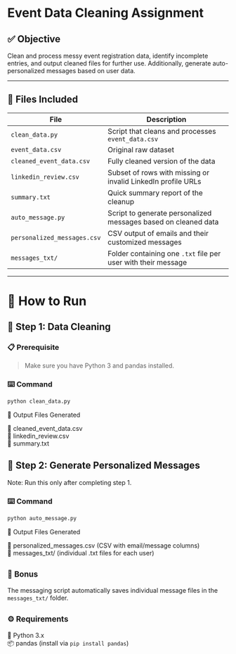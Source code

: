 # Event Data Cleaning Assignment

## ✅ Objective

Clean and process messy event registration data, identify incomplete entries, and output cleaned files for further use. Additionally, generate auto-personalized messages based on user data.

---

## 📄 Files Included

| File                        | Description                                                    |
| --------------------------- | -------------------------------------------------------------- |
| `clean_data.py`             | Script that cleans and processes `event_data.csv`              |
| `event_data.csv`            | Original raw dataset                                           |
| `cleaned_event_data.csv`    | Fully cleaned version of the data                              |
| `linkedin_review.csv`       | Subset of rows with missing or invalid LinkedIn profile URLs   |
| `summary.txt`               | Quick summary report of the cleanup                            |
| `auto_message.py`           | Script to generate personalized messages based on cleaned data |
| `personalized_messages.csv` | CSV output of emails and their customized messages             |
| `messages_txt/`             | Folder containing one `.txt` file per user with their message  |

---

# 🚀 How to Run

## 🔧 Step 1: Data Cleaning

### 📋 Prerequisite

> Make sure you have Python 3 and pandas installed.

### ⌨️ Command

```bash
python clean_data.py
```

📂 Output Files Generated

📄 cleaned_event_data.csv  
🔗 linkedin_review.csv  
📝 summary.txt

## 🔧 Step 2: Generate Personalized Messages

Note: Run this only after completing step 1.

### ⌨️ Command

```bash
python auto_message.py
```

📂 Output Files Generated

💌 personalized_messages.csv (CSV with email/message columns)  
📁 messages_txt/ (individual .txt files for each user)

## <h3 style="font-size: 1.25em">🎁 Bonus</h3>

The messaging script automatically saves individual message files in the `messages_txt/` folder.

## <h3 style="font-size: 1.25em">⚙️ Requirements</h3>

🐍 Python 3.x  
📦 pandas (install via `pip install pandas`)
